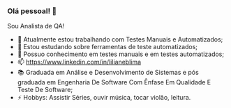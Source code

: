 ### Olá pessoal! 👋

Sou Analista de QA!

- 🔭 Atualmente estou trabalhando com Testes Manuais e Automatizados;
- 🌱 Estou estudando sobre ferramentas de teste automatizados;
- 💬 Possuo conhecimento em testes manuais e em testes automatizados;
- 📫 https://www.linkedin.com/in/lilianeblima
- :books: Graduada em Análise e Desenvolvimento de Sistemas e pós graduada em Engenharia De Software Com Ênfase Em Qualidade E Teste De Software;
- ⚡ Hobbys: Assistir Séries, ouvir música, tocar violão, leitura.
